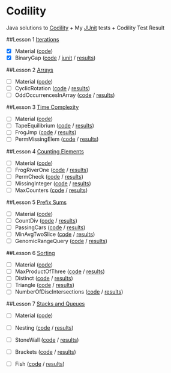 # Codility
Java solutions to [Codility](https://codility.com/programmers/lessons/) + My [JUnit](http://junit.org/) tests + Codility Test Result

##Lesson 1 [Iterations](https://codility.com/programmers/lessons/18)
- [x] Material ([code](http://goo.gl/dt98Dk))
- [x] BinaryGap ([code](http://goo.gl/zDpj4G) / [junit](http://goo.gl/m2Abbg) / [results](https://codility.com/demo/results/trainingDTJXBY-VN9/))

##Lesson 2 [Arrays](https://codility.com/programmers/lessons/17)
- [ ] Material ([code](#))
- [ ] CyclicRotation ([code](#) / [results](#))
- [ ] OddOccurrencesInArray ([code](#) / [results](#))

##Lesson 3 [Time Complexity](https://codility.com/programmers/lessons/1)
- [ ] Material ([code](#))
- [ ] TapeEquilibrium ([code](#) / [results](#))
- [ ] FrogJmp ([code](#) / [results](#))
- [ ] PermMissingElem ([code](#) / [results](#))

##Lesson 4 [Counting Elements](https://codility.com/programmers/lessons/2)
- [ ] Material ([code](#))
- [ ] FrogRiverOne ([code](#) / [results](#))
- [ ] PermCheck ([code](#) / [results](#))
- [ ] MissingInteger ([code](#) / [results](#))
- [ ] MaxCounters ([code](#) / [results](#))

##Lesson 5 [Prefix Sums](https://codility.com/programmers/lessons/3)
- [ ] Material ([code](#))
- [ ] CountDiv ([code](#) / [results](#))
- [ ] PassingCars ([code](#) / [results](#))
- [ ] MinAvgTwoSlice ([code](#) / [results](#))
- [ ] GenomicRangeQuery ([code](#) / [results](#))

##Lesson 6 [Sorting](https://codility.com/programmers/lessons/4)
- [ ] Material ([code](#))
- [ ] MaxProductOfThree ([code](#) / [results](#))
- [ ] Distinct ([code](#) / [results](#))
- [ ] Triangle ([code](#) / [results](#))
- [ ] NumberOfDiscIntersections ([code](#) / [results](#))

##Lesson 7 [Stacks and Queues](https://codility.com/programmers/lessons/5)
- [ ] Material ([code](#))
- [ ] Nesting ([code](#) / [results](#))
- [ ] StoneWall ([code](#) / [results](#))
- [ ] Brackets ([code](#) / [results](#))
- [ ] Fish ([code](#) / [results](#))

